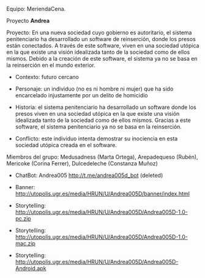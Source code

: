 Equipo: MeriendaCena. 

Proyecto **Andrea** 

Proyecto:  En una nueva sociedad cuyo gobierno es autoritario, el sistema penitenciario ha desarrollado un software de reinserción, donde los presos están conectados. A través de este software, viven en una sociedad utópica en la que existe una visión idealizada tanto de la sociedad como de ellos mismos. Debido a la creación de este software, el sistema ya no se basa en la reinserción en el mundo exterior.

- Contexto: futuro cercano

- Personaje: un individuo (no es ni hombre ni mujer) que ha sido encarcelado injustamente por un delito de homicidio

- Historia: el sistema penitenciario ha desarrollado un software donde los presos viven en una sociedad utópica en la que existe una visión idealizada tanto de la sociedad como de ellos mismos. Gracias a este software, el sistema penitenciario ya no se basa en la reinserción.

- Conflicto: este individuo intenta demostrar su inociencia en esta sociedad utópica creada en el software. 

Miembros del grupo: Medusadness (Marta Ortega), Arepadequeso (Rubén), Mericoke (Corina Ferrer), Dulcedeleche (Constanza Muñoz)

- ChatBot:  Andrea005 http://t.me/andrea005d_bot  (deleted)

- Banner:  http://utopolis.ugr.es/media/HRUN/U/Andrea005D/banner/index.html

- Storytelling: http://utopolis.ugr.es/media/HRUN/U/Andrea005D/Andrea005D-1.0-pc.zip

- Storytelling: http://utopolis.ugr.es/media/HRUN/U/Andrea005D/Andrea005D-1.0-mac.zip
- Storytelling: http://utopolis.ugr.es/media/HRUN/U/Andrea005D/Andrea005D-Android.apk
